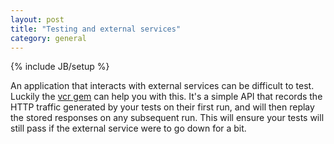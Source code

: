 ```yaml
---
layout: post
title: "Testing and external services"
category: general
---
```

{% include JB/setup %}

An application that interacts with external services can be difficult to test. Luckily the [vcr gem](https://github.com/vcr/vcr) can help you with this. It's a simple API that records the HTTP traffic generated by your tests on their first run, and will then replay the stored responses on any subsequent run. This will ensure your tests will still pass if the external service were to go down for a bit.
